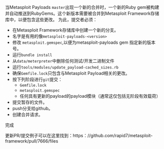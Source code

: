 当Metasploit Payloads `master`出现一个新的合并时，一个新的Ruby gem被构建并自动推送到RubyGems。这个新版本需要被合并到Metasploit Framework存储库中，以便包含这些更改。
为此，提交者必须：

* 在Metasploit Framework存储库中创建一个新的分支。
* 名字是有用的像`metasploit-payloads-<version>`
* 修改 `metasploit.gemspec`,以便为metasploit-payloads gem 指定新的版本号。
* 运行`bundle install`
* 从`data/meterpreter`中删除任何测试/开发二进制文件
* 运行`tools/modules/update_payload-cached_sizes.rb`
* 确保`Gemfile.lock`只包含与Metasploit Payload相关的更改。
* 按下列阶段进行`git`提交：
    * `Gemfile.lock`
    * `metasploit.gemspec`
    * 任何具有更新的payload的payload模块（通常这仅包括无阶段有效载荷）
* 提交暂存的文件。
* push分支给github。
* 创建合并请求。

完成

更新PR/提交例子可以在这里找到：https：//github.com/rapid7/metasploit-framework/pull/7666/files
